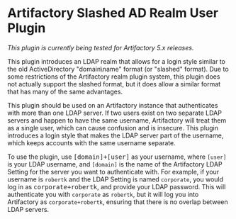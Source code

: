 Artifactory Slashed AD Realm User Plugin
========================================

*This plugin is currently being tested for Artifactory 5.x releases.*

This plugin introduces an LDAP realm that allows for a login style similar to
the old ActiveDirectory "domain\name" format (or "slashed" format). Due to some
restrictions of the Artifactory realm plugin system, this plugin does not
actually support the slashed format, but it does allow a similar format that has
many of the same advantages.

This plugin should be used on an Artifactory instance that authenticates with
more than one LDAP server. If two users exist on two separate LDAP servers and
happen to have the same username, Artifactory will treat them as a single user,
which can cause confusion and is insecure. This plugin introduces a login style
that makes the LDAP server part of the username, which keeps accounts with the
same username separate.

To use the plugin, use <kbd>[domain]+[user]</kbd> as your username, where
`[user]` is your LDAP username, and `[domain]` is the name of the Artifactory
LDAP Setting for the server you want to authenticate with. For example, if your
username is `robertk` and the LDAP Setting is named `corporate`, you would log
in as <kbd>corporate+robertk</kbd>, and provide your LDAP password. This will
authenticate you with `corporate` as `robertk`, but it will log you into
Artifactory as `corporate+robertk`, ensuring that there is no overlap between
LDAP servers.
